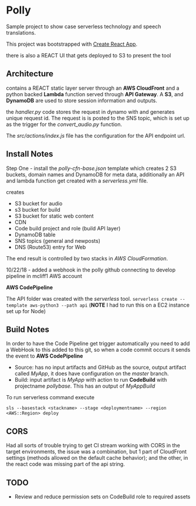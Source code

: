 # Polly

Sample project to show case serverless technology and speech translations.

This project was bootstrapped with [Create React App](https://github.com/facebookincubator/create-react-app).

there is also a REACT UI that gets deployed to S3 to present the tool

## Architecture

contains a REACT static layer server through an **AWS CloudFront** and a python backed **Lambda** function served through **API Gateway**. A **S3**, and **DynamoDB** are used to store session information and outputs.

the *handler.py* code stores the request in dynamo with and generates unique request id.  The request is is posted to the SNS topic, which is set up as the trigger for the *convert_audio.py* function.

The *src/actions/index.js* file has the configuration for the API endpoint url.

## Install Notes

Step One - install the
*polly-cfn-base.json* template
which creates 2 S3 buckets, domain names and DynamoDB for meta data,  additionally an API and lambda function get created with a *serverless.yml* file.

creates

- S3 bucket for audio
- s3 bucket for build
- S3 bucket for static web content
- CDN
- Code build project and role (build API layer)
- DynamoDB table
- SNS topics (general and newposts)
- DNS (Route53) entry for Web




The end result is controlled by two stacks in *AWS CloudFormation*.


10/22/18 - added a webhook in the polly github connecting to develop pipeline in mcliff1 AWS account

**AWS CodePipeline**

The API folder was created with the *serverless* tool.
`serverless create --template aws-python3 --path api` (**NOTE** I had to run this on a EC2 instance set up for Node)



## Build Notes

In order to have the Code Pipeline get trigger automatically you need to add a WebHook to this added to this git, so when a code commit occurs it sends the event to **AWS CodePipeline**

- Source: has no input artifacts and GitHub as the source, output artifact called *MyApp*, it does have configuration on the *master* branch.
- Build: input artifact is *MyApp* with action to run **CodeBuild** with projectname *pollybase*.  This has an output of *MyAppBuild*


To run serverless command execute

```
sls --basestack <stackname> --stage <deploymentname> --region <AWS::Region> deploy
```

## CORS

Had all sorts of trouble trying to get CI stream working with CORS in the target environments,  the issue was a combination, but 1 part of CloudFront settings (methods allowed on the default cache behavior); and the other, in the react code was missing part of the api string.

## TODO

- Review and reduce permission sets on CodeBuild role to required assets
